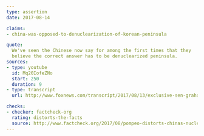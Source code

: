 ```yaml
---
type: assertion
date: 2017-08-14

claims:
- china-was-opposed-to-denuclearization-of-korean-peninsula

quote:
  We've seen the Chinese now say for among the first times that they
  believe the correct answer has to be denuclearized peninsula.
sources:
- type: youtube
  id: Mq20IofeZNo
  start: 250
  duration: 9
- type: transcript
  url: http://www.foxnews.com/transcript/2017/08/13/exclusive-sen-graham-on-charlottesville-north-korea-and-gop-agenda.html

checks:
- checker: factcheck-org
  rating: distorts-the-facts
  source: http://www.factcheck.org/2017/08/pompeo-distorts-chinas-nuclear-policy/
---
```

